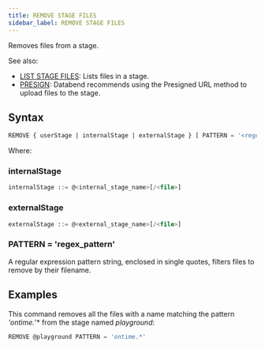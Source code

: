 ```yaml
---
title: REMOVE STAGE FILES
sidebar_label: REMOVE STAGE FILES
---
```


Removes files from a stage.

See also:

- [LIST STAGE FILES](04-ddl-list-stage.md): Lists files in a stage.
- [PRESIGN](../80-presign.md): Databend recommends using the Presigned URL method to upload files to the stage.

## Syntax

```sql
REMOVE { userStage | internalStage | externalStage } [ PATTERN = '<regex_pattern>' ]
```
Where:

### internalStage

```sql
internalStage ::= @<internal_stage_name>[/<file>]
```

### externalStage

```sql
externalStage ::= @<external_stage_name>[/<file>]
```

### PATTERN = 'regex_pattern'

A regular expression pattern string, enclosed in single quotes, filters files to remove by their filename.

## Examples

This command removes all the files with a name matching the pattern *'ontime.*'* from the stage named *playground*:

```sql
REMOVE @playground PATTERN = 'ontime.*'
```
